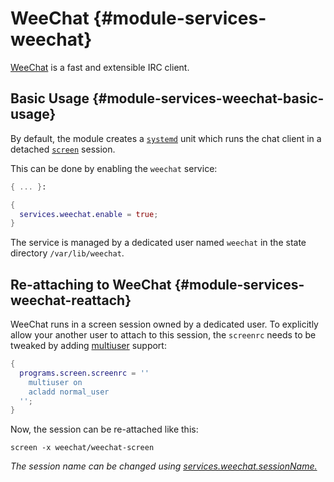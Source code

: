# WeeChat {#module-services-weechat}

[WeeChat](https://weechat.org/) is a fast and
extensible IRC client.

## Basic Usage {#module-services-weechat-basic-usage}

By default, the module creates a
[`systemd`](https://www.freedesktop.org/wiki/Software/systemd/)
unit which runs the chat client in a detached
[`screen`](https://www.gnu.org/software/screen/)
session.

This can be done by enabling the `weechat` service:
```nix
{ ... }:

{
  services.weechat.enable = true;
}
```

The service is managed by a dedicated user named `weechat`
in the state directory `/var/lib/weechat`.

## Re-attaching to WeeChat {#module-services-weechat-reattach}

WeeChat runs in a screen session owned by a dedicated user. To explicitly
allow your another user to attach to this session, the
`screenrc` needs to be tweaked by adding
[multiuser](https://www.gnu.org/software/screen/manual/html_node/Multiuser.html#Multiuser)
support:
```nix
{
  programs.screen.screenrc = ''
    multiuser on
    acladd normal_user
  '';
}
```
Now, the session can be re-attached like this:
```
screen -x weechat/weechat-screen
```

*The session name can be changed using [services.weechat.sessionName.](options.html#opt-services.weechat.sessionName)*
